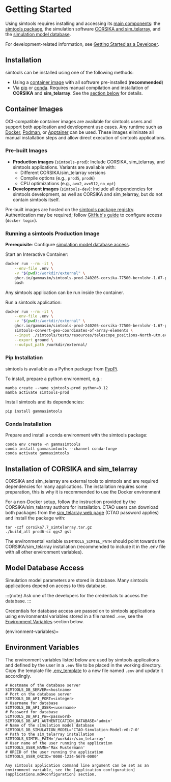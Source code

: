 # Getting Started

Using simtools requires installing and accessing its [main components](../components/index.md):
the [simtools package](#installation), the simulation software  [CORSIKA and sim_telarray](#installation-of-corsika-and-sim_telarray), and the [simulation model database](model-database-access).

For development-related information, see [Getting Started as a Developer](../developer-guide/getting_started_as_developer.md).

## Installation

simtools can be installed using one of the following methods:

- Using a [container image](container-images) with all software pre-installed (**recommended**)
- Via [pip](pip-installation) or [conda](conda-installation). Requires manual compilation and installation of **CORSIKA** and **sim_telarray**. See the [section below](#installation-of-corsika-and-sim_telarray) for details.

## Container Images

OCI-compatible container images are available for simtools users and support both application and development use cases.  Any runtime such as [Docker](https://www.docker.com/products/docker-desktop), [Podman](https://podman.io/), or [Apptainer](https://apptainer.org/) can be used.
These images eliminate all manual installation steps and allow direct execution of simtools applications.

### Pre-built Images

- **Production images** (`simtools-prod`): Include CORSIKA, sim_telarray, and simtools applications. Variants are available with:
  - Different CORSIKA/sim_telarray versions
  - Compile options (e.g., `prod5`, `prod6`)
  - CPU optimizations (e.g., `avx2`, `avx512`, `no_opt`)
- **Development images** (`simtools-dev`): Include all dependencies for simtools development, as well as CORSIKA and sim_telarray, but do not contain simtools itself.

Pre-built images are hosted on the [simtools package registry](https://github.com/orgs/gammasim/packages?repo_name=simtools). Authentication may be required; follow [GitHub's guide](https://docs.github.com/en/packages/working-with-a-github-packages-registry/working-with-the-container-registry) to configure access (`docker login`).

### Running a simtools Production Image

**Prerequisite**: Configure [simulation model database access](model-database-access).

Start an Interactive Container:

```bash
docker run --rm -it \
    --env-file .env \
    -v "$(pwd):/workdir/external" \
    ghcr.io/gammasim/simtools-prod-240205-corsika-77500-bernlohr-1.67-prod6-baseline-qgs2-no_opt:latest \
    bash
```

Any simtools application can be run inside the container.

Run a simtools application:

```bash
docker run --rm -it \
    --env-file .env \
    -v "$(pwd):/workdir/external" \
    ghcr.io/gammasim/simtools-prod-240205-corsika-77500-bernlohr-1.67-prod6-baseline-qgs2-no_opt:latest \
    simtools-convert-geo-coordinates-of-array-elements \
    --input ./simtools/tests/resources/telescope_positions-North-utm.ecsv \
    --export ground \
    --output_path /workdir/external/
```

### Pip Installation

simtools is available as a Python package from [PypPi](https://pypi.org/project/gammasimtools/).

To install, prepare a python environment, e.g.:

```console
mamba create --name simtools-prod python=3.12
mamba activate simtools-prod
```

Install simtools and its dependencies:

```console
pip install gammasimtools
```

### Conda Installation

Prepare and install a conda environment with the simtools package:

```console
conda env create -n gammasimtools
conda install gammasimtools --channel conda-forge
conda activate gammasimtools
```

## Installation of CORSIKA and sim_telarray

CORSIKA and sim_telarray are external tools to simtools and are required dependencies for many applications.
The installation requires some preparation, this is why it is recommended to use the Docker environment

For a non-Docker setup, follow the instruction provided by the CORSIKA/sim_telarray authors for installation.
CTAO users can download both packages from the [sim_telarray web page](https://www.mpi-hd.mpg.de/hfm/CTA/MC/Software/Testing/)
(CTAO password applies) and install the package with:

```console
tar -czf corsika7.7_simtelarray.tar.gz
./build_all prod6-sc qgs2 gsl
```

The environmental variable `$SIMTOOLS_SIMTEL_PATH` should point towards the CORSIKA/sim_telarray installation
(recommended to include it in the .env file with all other environment variables).

## Model Database Access

Simulation model parameters are stored in database.
Many simtools applications depend on access to this database.

:::{note}
Ask one of the developers for the credentials to access the database.
:::

Credentials for database access are passed on to simtools applications using environmental variables stored
in a file named `.env`, see the [Environment Variables](#environment-variables) section below.

(environment-variables)=

## Environment Variables

The environment variables listed below are used by simtools applications and defined by the user in a `.env` file to be placed in the working directory. Copy the template file [.env_template](https://github.com/gammasim/simtools/blob/main/.env_template) to a new file named `.env` and update it accordingly.

```console
# Hostname of the database server
SIMTOOLS_DB_SERVER=<hostname>
# Port on the database server
SIMTOOLS_DB_API_PORT=<integer>
# Username for database
SIMTOOLS_DB_API_USER=<username>
# Password for database
SIMTOOLS_DB_API_PW=<password>
SIMTOOLS_DB_API_AUTHENTICATION_DATABASE='admin'
# Name of the simulation model database
SIMTOOLS_DB_SIMULATION_MODEL='CTAO-Simulation-Model-v0-7-0'
# Path to the sim_telarray installation
SIMTOOLS_SIMTEL_PATH='/workdir/sim_telarray'
# User name of the user running the application
SIMTOOLS_USER_NAME='Max Mustermann'
# ORCID of the user running the application
SIMTOOLS_USER_ORCID='0000-1234-5678-0000'
```

```{note}
Any simtools application command line argument can be set as an environment variable, see the [application configuration](applications.md#configuration) section.
```
